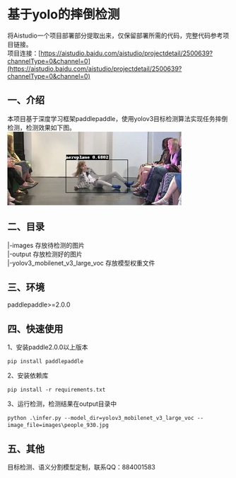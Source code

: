 # 基于yolo的摔倒检测
将Aistudio一个项目部署部分提取出来，仅保留部署所需的代码，完整代码参考项目链接。  
项目连接：[https://aistudio.baidu.com/aistudio/projectdetail/2500639?channelType=0&channel=0](https://aistudio.baidu.com/aistudio/projectdetail/2500639?channelType=0&channel=0)   

## 一、介绍
本项目基于深度学习框架paddlepaddle，使用yolov3目标检测算法实现任务摔倒检测，检测效果如下图。  
![detected_result](output/people_930.jpg)

## 二、目录
|-images  存放待检测的图片  
|-output  存放检测好的图片  
|-yolov3_mobilenet_v3_large_voc  存放模型权重文件    

## 三、环境
paddlepaddle>=2.0.0  

## 四、快速使用
1、安装paddle2.0.0以上版本
```bazaar
pip install paddlepaddle
```
2、安装依赖库 
```bazaar
pip install -r requirements.txt
```
3、运行检测，检测结果在output目录中  
```bazaar
python .\infer.py --model_dir=yolov3_mobilenet_v3_large_voc --image_file=images\people_930.jpg
```

## 五、其他
目标检测、语义分割模型定制，联系QQ：884001583